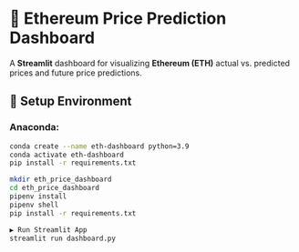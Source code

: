 # 🚀 Ethereum Price Prediction Dashboard

A **Streamlit** dashboard for visualizing **Ethereum (ETH)** actual vs. predicted prices and future price predictions.

## 📌 Setup Environment

### Anaconda:
```bash
conda create --name eth-dashboard python=3.9
conda activate eth-dashboard
pip install -r requirements.txt

mkdir eth_price_dashboard
cd eth_price_dashboard
pipenv install
pipenv shell
pip install -r requirements.txt

▶️ Run Streamlit App
streamlit run dashboard.py